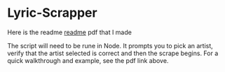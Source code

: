 # Lyric-Scrapper

Here is the readme [readme](https://github.com/Trodrigs1120/Lyric-Scrapper/blob/master/Readme.pdf) pdf that I made 

The script will need to be rune in Node. It prompts you to pick an artist, verify that the artist selected is correct and then the scrape begins.
For a quick walkthrough and example, see the pdf link above.
